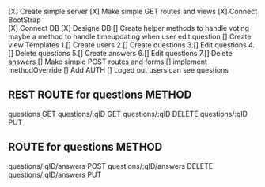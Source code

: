 [X] Create simple server
[X] Make simple GET routes and views
[X] Connect BootStrap  
[X] Connect DB
[X] Designe DB
[] Create helper methods to handle voting maybe a method to handle timeupdating when user edit question
[] Create view Templates
1.[] Create users
2.[] Create questions
3.[] Edit questions
4.[] Delete questions
5.[] Create answers
6.[] Edit questions
7.[] Delete answers
[] Make simple POST routes and forms
[] implement methodOverride
[] Add AUTH
[] Loged out users can see questions

## REST ROUTE for questions METHOD

questions GET
questions/:qID GET
questions/:qID DELETE
questions/:qID PUT

## ROUTE for questions METHOD

questions/:qID/answers POST
questions/:qID/answers DELETE
questions/:qID/answers PUT
